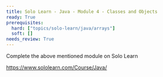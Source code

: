 ```yaml
---
title: Solo Learn - Java - Module 4 - Classes and Objects
ready: True
prerequisites:
  hard: ["topics/solo-learn/java/arrays"]
  soft: []
needs_review: True
---
```


Complete the above mentioned module on Solo Learn

https://www.sololearn.com/Course/Java/
